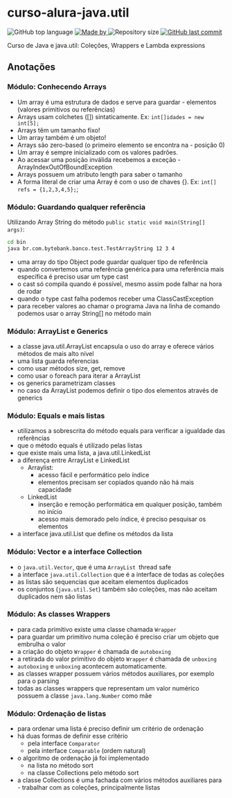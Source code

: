 # curso-alura-java.util
<p>
    <img alt="GitHub top language" src="https://img.shields.io/github/languages/top/my-study-area/curso-alura-java-java.util">
    <a href="https://github.com/my-study-area">
        <img alt="Made by" src="https://img.shields.io/badge/made%20by-adriano%20avelino-gree">
    </a>
    <img alt="Repository size" src="https://img.shields.io/github/repo-size/my-study-area/curso-alura-java-java.util">
    <a href="https://github.com/EliasGcf/readme-template/commits/master">
    <img alt="GitHub last commit" src="https://img.shields.io/github/last-commit/my-study-area/curso-alura-java-java.util">
    </a>
</p>
Curso de
Java e java.util: Coleções, Wrappers e Lambda expressions

## Anotações
### Módulo: Conhecendo Arrays
- Um array é uma estrutura de dados e serve para guardar - elementos (valores primitivos ou referências)
- Arrays usam colchetes ([]) sintaticamente. Ex: `int[]idades = new int[5];`
- Arrays têm um tamanho fixo!
- Um array também é um objeto!
- Arrays são zero-based (o primeiro elemento se encontra na - posição 0)
- Um array é sempre inicializado com os valores padrões.
- Ao acessar uma posição inválida recebemos a exceção - ArrayIndexOutOfBoundException
- Arrays possuem um atributo length para saber o tamanho
- A forma literal de criar uma Array é com o uso de chaves {}. Ex: `int[] refs = {1,2,3,4,5};`;

### Módulo: Guardando qualquer referência
Utilizando Array String do método `public static void main(String[] args)`:

```bash
cd bin
java br.com.bytebank.banco.test.TestArrayString 12 3 4
```
- uma array do tipo Object pode guardar qualquer tipo de referência
- quando convertemos uma referência genérica para uma referência mais específica é preciso usar um type cast
- o cast só compila quando é possível, mesmo assim pode falhar na hora de rodar
- quando o type cast falha podemos receber uma ClassCastException
- para receber valores ao chamar o programa Java na linha de comando podemos usar o array String[] no método main

### Módulo: ArrayList e Generics
- a classe java.util.ArrayList encapsula o uso do array e oferece vários métodos de mais alto nível
- uma lista guarda referencias
- como usar métodos size, get, remove
- como usar o foreach para iterar a ArrayList
- os generics parametrizam classes
- no caso da ArrayList podemos definir o tipo dos elementos através de generics

### Módulo: Equals e mais listas
- utilizamos a sobrescrita do método equals para verificar a igualdade das referências
- que o método equals é utilizado pelas listas
- que existe mais uma lista, a java.util.LinkedList
- a diferença entre ArrayList e LinkedList
  - Arraylist:
    - acesso fácil e performático pelo índice
    - elementos precisam ser copiados quando não há mais capacidade
  - LinkedList
    - inserção e remoção performática em qualquer posição, também no início
    - acesso mais demorado pelo índice, é preciso pesquisar os elementos
- a interface java.util.List que define os métodos da lista

### Módulo: Vector e a interface Collection
- o `java.util.Vector`, que é uma `ArrayList `thread safe
- a interface `java.util.Collection` que é a interface de todas as coleções
- as listas são sequencias que aceitam elementos duplicados
- os conjuntos (`java.util.Set`) também são coleções, mas não aceitam duplicados nem são listas

### Módulo: As classes Wrappers
- para cada primitivo existe uma classe chamada `Wrapper`
- para guardar um primitivo numa coleção é preciso criar um objeto que embrulha o valor
- a criação do objeto `Wrapper` é chamada de `autoboxing`
- a retirada do valor primitivo do objeto `Wrapper` é chamada de `unboxing`
- `autoboxing` e `unboxing` acontecem automaticamente.
- as classes wrapper possuem vários métodos auxiliares, por exemplo para o parsing
- todas as classes wrappers que representam um valor numérico possuem a classe `java.lang.Number` como mãe

### Módulo: Ordenação de listas
- para ordenar uma lista é preciso definir um critério de ordenação
- há duas formas de definir esse critério
  - pela interface `Comparator`
  - pela interface `Comparable` (ordem natural)
- o algoritmo de ordenação já foi implementado
  - na lista no método sort
  - na classe Collections pelo método sort
- a classe Collections é uma fachada com vários métodos auxiliares para - trabalhar com as coleções, principalmente listas
